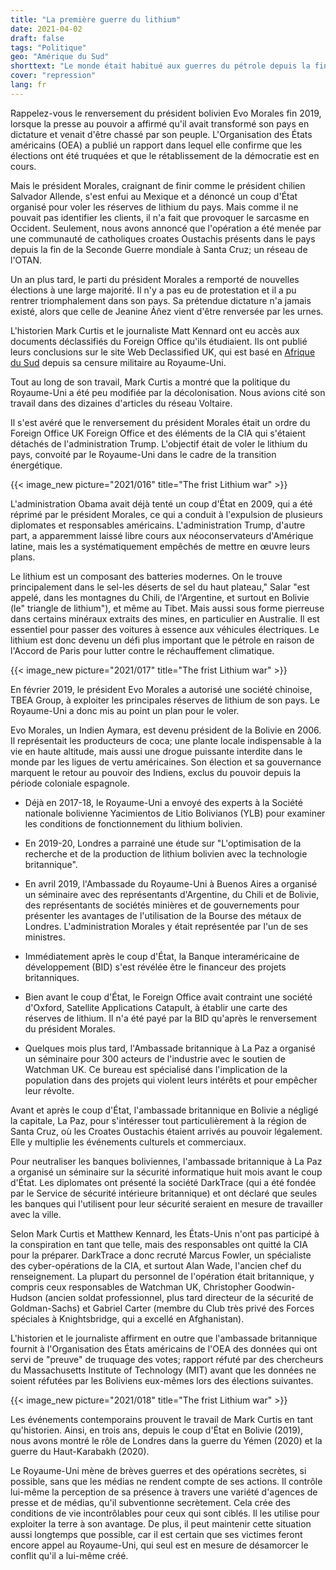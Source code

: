 ```yaml
---
title: "La première guerre du lithium"
date: 2021-04-02
draft: false
tags: "Politique"
geo: "Amérique du Sud"
shorttext: "Le monde était habitué aux guerres du pétrole depuis la fin du 19e siècle. Désormais, les guerres pour les autres matières premières commencent afin que l'Occident puisse sécuriser sa propre richesse."
cover: "repression"
lang: fr
---
```


Rappelez-vous le renversement du président bolivien Evo Morales fin 2019, lorsque la presse au pouvoir a affirmé qu'il avait transformé son pays en dictature et venait d'être chassé par son peuple.  L'Organisation des États américains (OEA) a publié un rapport dans lequel elle confirme que les élections ont été truquées et que le rétablissement de la démocratie est en cours.

Mais le président Morales, craignant de finir comme le président chilien Salvador Allende, s'est enfui au Mexique et a dénoncé un coup d'État organisé pour voler les réserves de lithium du pays. Mais comme il ne pouvait pas identifier les clients, il n'a fait que provoquer le sarcasme en Occident. Seulement, nous avons annoncé que l'opération a été menée par une communauté de catholiques croates Oustachis présents dans le pays depuis la fin de la Seconde Guerre mondiale à Santa Cruz; un réseau de l'OTAN.

Un an plus tard, le parti du président Morales a remporté de nouvelles élections à une large majorité. Il n'y a pas eu de protestation et il a pu rentrer triomphalement dans son pays. Sa prétendue dictature n'a jamais existé, alors que celle de Jeanine Áñez vient d'être renversée par les urnes.

L'historien Mark Curtis et le journaliste Matt Kennard ont eu accès aux documents déclassifiés du Foreign Office qu'ils étudiaient. Ils ont publié leurs conclusions sur le site Web Declassified UK, qui est basé en [Afrique du Sud](https://www.dailymaverick.co.za/article/2021-03-08-revealed-the-uk-supported-the-coup-in-bolivia-to-gain-access-to-its-white-gold/ "The UK supported the coup in Bolivia to gain access to its ‘white gold’") depuis sa censure militaire au Royaume-Uni.

Tout au long de son travail, Mark Curtis a montré que la politique du Royaume-Uni a été peu modifiée par la décolonisation. Nous avions cité son travail dans des dizaines d'articles du réseau Voltaire.

Il s'est avéré que le renversement du président Morales était un ordre du Foreign Office UK Foreign Office et des éléments de la CIA qui s'étaient détachés de l'administration Trump. L'objectif était de voler le lithium du pays, convoité par le Royaume-Uni dans le cadre de la transition énergétique.

{{< image_new picture="2021/016" title="The frist Lithium war" >}}

L'administration Obama avait déjà tenté un coup d'État en 2009, qui a été réprimé par le président Morales, ce qui a conduit à l'expulsion de plusieurs diplomates et responsables américains. L'administration Trump, d'autre part, a apparemment laissé libre cours aux néoconservateurs d'Amérique latine, mais les a systématiquement empêchés de mettre en œuvre leurs plans.

Le lithium est un composant des batteries modernes. On le trouve principalement dans le sel-les déserts de sel du haut plateau," Salar "est appelé, dans les montagnes du Chili, de l'Argentine, et surtout en Bolivie (le" triangle de lithium"), et même au Tibet. Mais aussi sous forme pierreuse dans certains minéraux extraits des mines, en particulier en Australie. Il est essentiel pour passer des voitures à essence aux véhicules électriques. Le lithium est donc devenu un défi plus important que le pétrole en raison de l'Accord de Paris pour lutter contre le réchauffement climatique.

{{< image_new picture="2021/017" title="The frist Lithium war" >}}

En février 2019, le président Evo Morales a autorisé une société chinoise, TBEA Group, à exploiter les principales réserves de lithium de son pays. Le Royaume-Uni a donc mis au point un plan pour le voler.

Evo Morales, un Indien Aymara, est devenu président de la Bolivie en 2006. Il représentait les producteurs de coca; une plante locale indispensable à la vie en haute altitude, mais aussi une drogue puissante interdite dans le monde par les ligues de vertu américaines. Son élection et sa gouvernance marquent le retour au pouvoir des Indiens, exclus du pouvoir depuis la période coloniale espagnole.

  - Déjà en 2017-18, le Royaume-Uni a envoyé des experts à la Société nationale bolivienne Yacimientos de Litio Bolivianos (YLB) pour examiner les conditions de fonctionnement du lithium bolivien.

  - En 2019-20, Londres a parrainé une étude sur "L'optimisation de la recherche et de la production de lithium bolivien avec la technologie britannique".

  - En avril 2019, l'Ambassade du Royaume-Uni à Buenos Aires a organisé un séminaire avec des représentants d'Argentine, du Chili et de Bolivie, des représentants de sociétés minières et de gouvernements pour présenter les avantages de l'utilisation de la Bourse des métaux de Londres. L'administration Morales y était représentée par l'un de ses ministres.

  - Immédiatement après le coup d'État, la Banque interaméricaine de développement (BID) s'est révélée être le financeur des projets britanniques.

  - Bien avant le coup d'État, le Foreign Office avait contraint une société d'Oxford, Satellite Applications Catapult, à établir une carte des réserves de lithium. Il n'a été payé par la BID qu'après le renversement du président Morales.

  - Quelques mois plus tard, l'Ambassade britannique à La Paz a organisé un séminaire pour 300 acteurs de l'industrie avec le soutien de Watchman UK. Ce bureau est spécialisé dans l'implication de la population dans des projets qui violent leurs intérêts et pour empêcher leur révolte.

Avant et après le coup d'État, l'ambassade britannique en Bolivie a négligé la capitale, La Paz, pour s'intéresser tout particulièrement à la région de Santa Cruz, où les Croates Oustachis étaient arrivés au pouvoir légalement. Elle y multiplie les événements culturels et commerciaux.

Pour neutraliser les banques boliviennes, l'ambassade britannique à La Paz a organisé un séminaire sur la sécurité informatique huit mois avant le coup d'État. Les diplomates ont présenté la société DarkTrace (qui a été fondée par le Service de sécurité intérieure britannique) et ont déclaré que seules les banques qui l'utilisent pour leur sécurité seraient en mesure de travailler avec la ville.

Selon Mark Curtis et Matthew Kennard, les États-Unis n'ont pas participé à la conspiration en tant que telle, mais des responsables ont quitté la CIA pour la préparer. DarkTrace a donc recruté Marcus Fowler, un spécialiste des cyber-opérations de la CIA, et surtout Alan Wade, l'ancien chef du renseignement. La plupart du personnel de l'opération était britannique, y compris ceux responsables de Watchman UK, Christopher Goodwin-Hudson (ancien soldat professionnel, plus tard directeur de la sécurité de Goldman-Sachs) et Gabriel Carter (membre du Club très privé des Forces spéciales à Knightsbridge, qui a excellé en Afghanistan).

L'historien et le journaliste affirment en outre que l'ambassade britannique fournit à l'Organisation des États américains de l'OEA des données qui ont servi de "preuve" de truquage des votes; rapport réfuté par des chercheurs du Massachusetts Institute of Technology (MIT) avant que les données ne soient réfutées par les Boliviens eux-mêmes lors des élections suivantes.

{{< image_new picture="2021/018" title="The frist Lithium war" >}}

Les événements contemporains prouvent le travail de Mark Curtis en tant qu'historien. Ainsi, en trois ans, depuis le coup d'État en Bolivie (2019), nous avons montré le rôle de Londres dans la guerre du Yémen (2020) et la guerre du Haut-Karabakh (2020).

Le Royaume-Uni mène de brèves guerres et des opérations secrètes, si possible, sans que les médias ne rendent compte de ses actions. Il contrôle lui-même la perception de sa présence à travers une variété d'agences de presse et de médias, qu'il subventionne secrètement. Cela crée des conditions de vie incontrôlables pour ceux qui sont ciblés. Il les utilise pour exploiter la terre à son avantage. De plus, il peut maintenir cette situation aussi longtemps que possible, car il est certain que ses victimes feront encore appel au Royaume-Uni, qui seul est en mesure de désamorcer le conflit qu'il a lui-même créé.

